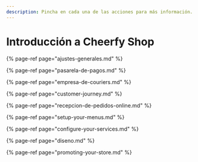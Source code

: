```yaml
---
description: Pincha en cada una de las acciones para más información.
---
```


# Introducción a Cheerfy Shop



{% page-ref page="ajustes-generales.md" %}

{% page-ref page="pasarela-de-pagos.md" %}

{% page-ref page="empresa-de-couriers.md" %}

{% page-ref page="customer-journey.md" %}

{% page-ref page="recepcion-de-pedidos-online.md" %}

{% page-ref page="setup-your-menus.md" %}

{% page-ref page="configure-your-services.md" %}

{% page-ref page="diseno.md" %}

{% page-ref page="promoting-your-store.md" %}



